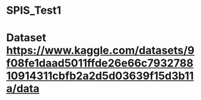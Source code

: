 # SPIS_Test1

# Dataset https://www.kaggle.com/datasets/9f08fe1daad5011ffde26e66c793278810914311cbfb2a2d5d03639f15d3b11a/data